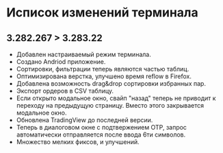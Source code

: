 # Исписок изменений терминала

## 3.282.267 > 3.283.22

* Добавлен настраиваемый режим терминала.
* Создано Andriod приложение.
* Сортировки, фильтрации теперь являются частью таблиц.
* Оптимизирована верстка, улучшено время reflow в Firefox.
* Добавлена возможность drag&drop сортировки избранных пар.
* Экспорт ордеров в CSV таблицу.
* Если открыто модальное окно, свайп "назад" теперь не приводит к переходу на предыдущую страницу. Вместо этого закрывается модальное окно.
* Обновлена TradingView до последней версии.
* Теперь в диалоговом окне с подтвержением OTP, запрос автоматически отправляется после ввода 6ти символов.
* Множество мелких фиксов, и улучшений.
